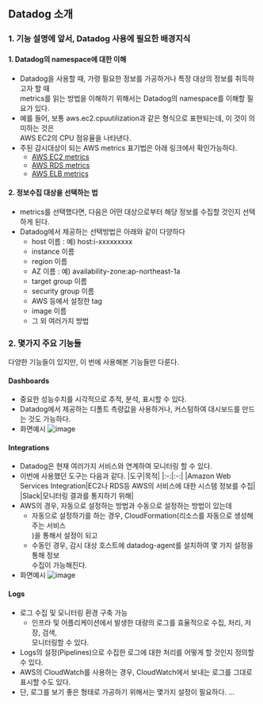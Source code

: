 ## Datadog 소개

### 1. 기능 설명에 앞서, Datadog 사용에 필요한 배경지식
#### 1. Datadog의 namespace에 대한 이해
- Datadog을 사용할 때, 가령 필요한 정보를 가공하거나 특정 대상의 정보를 취득하고자 할 때  
  metrics를 읽는 방법을 이해하기 위해서는 Datadog의 namespace를 이해할 필요가 있다.
- 예를 들어, 보통 aws.ec2.cpuutilization과 같은 형식으로 표현되는데, 이 것이 의미하는 것은  
  AWS EC2의 CPU 점유율을 나타낸다.
- 주된 감시대상이 되는 AWS metrics 표기법은 아래 링크에서 확인가능하다.  
   - [AWS EC2 metrics](https://docs.datadoghq.com/integrations/amazon_ec2/#metrics)
   - [AWS RDS metrics](https://docs.datadoghq.com/integrations/amazon_rds/?tab=standard#metrics)
   - [AWS ELB metrics](https://docs.datadoghq.com/integrations/amazon_elb/#metrics)

#### 2. 정보수집 대상을 선택하는 법
- metrics를 선택했다면, 다음은 어떤 대상으로부터 해당 정보를 수집할 것인지 선택하게 된다.
- Datadog에서 제공하는 선택방법은 아래와 같이 다양하다
   - host 이름 : 예) host:i-xxxxxxxxx
   - instance 이름
   - region 이름
   - AZ 이름 : 예) availability-zone:ap-northeast-1a
   - target group 이름
   - security group 이름
   - AWS 등에서 설정한 tag
   - image 이름
   - 그 외 여러가지 방법

### 2. 몇가지 주요 기능들
다양한 기능들이 있지만, 이 번에 사용해본 기능들만 다룬다.

#### Dashboards
- 중요한 성능수치를 시각적으로 추적, 분석, 표시할 수 있다.
- Datadog에서 제공하는 디폴트 측량값을 사용하거나, 커스텀하여 대시보드를 만드는 것도 가능하다.
- 화면예시
![image](https://user-images.githubusercontent.com/33191974/139014663-f86692d4-1f29-4d97-9c72-7c40b88bac84.png)

#### Integrations
- Datadog은 현재 여러가지 서비스와 연계하여 모니터링 할 수 있다.
- 이번에 사용했던 도구는 다음과 같다.
|도구|목적|
|:-:|:-:|
|Amazon Web Services Integration|EC2나 RDS등 AWS의 서비스에 대한 시스템 정보를 수집|
|Slack|모니터링 결과를 통지하기 위해|
- AWS의 경우, 자동으로 설정하는 방법과 수동으로 설정하는 방법이 있는데  
   - 자동으로 설정하기를 하는 경우, CloudFormation(리소스를 자동으로 생성해주는 서비스  
     )을 통해서 설정이 되고
   - 수동인 경우, 감시 대상 호스트에 datadog-agent를 설치하여 몇 가지 설정을 통해 정보  
     수집이 가능해진다.
- 화면예시
![image](https://user-images.githubusercontent.com/33191974/139015481-c03198e5-aa1d-4d57-8572-8c36fbf3302f.png)  

#### Logs
- 로그 수집 및 모니터링 환경 구축 가능
   - 인프라 및 어플리케이션에서 발생한 대량의 로그를 효율적으로 수집, 처리, 저장, 검색,  
     모니터링할 수 있다.
- Logs의 설정(Pipelines)으로 수집한 로그에 대한 처리를 어떻게 할 것인지 정의할 수 있다.
- AWS의 CloudWatch를 사용하는 경우, CloudWatch에서 보내는 로그를 그대로 표시할 수도 있다.
- 단, 로그를 보기 좋은 형태로 가공하기 위해서는 몇가지 설정이 필요하다.
...
    
     

































